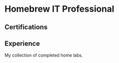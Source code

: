 # Homebrew IT Professional 

## Certifications

## Experience
My collection of completed home labs.
